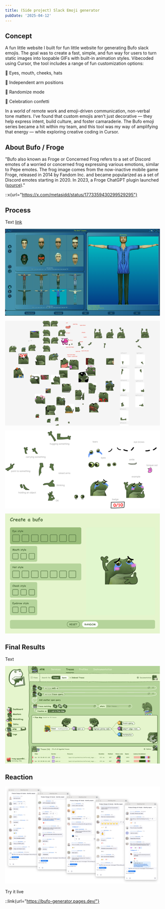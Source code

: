```yaml
---
title: (Side project) Slack Emoji generator
pubDate: '2025-04-12'
---
```


## Concept

A fun little website I built for fun little website for generating Bufo slack emojis. The goal was to create a fast, simple, and fun way for users to turn static images into loopable GIFs with built-in animation styles. Vibecoded using Cursor, the tool includes a range of fun customization options:

🎨 Eyes, mouth, cheeks, hats

💪 Independent arm positions

🔀 Randomize mode

🎉 Celebration confetti

In a world of remote work and emoji-driven communication, non-verbal tone matters. I’ve found that custom emojis aren’t just decorative — they help express intent, build culture, and foster camaraderie. The Bufo emoji series became a hit within my team, and this tool was my way of amplifying that energy — while exploring creative coding in Cursor.
## About Bufo / Froge 
"Bufo also known as Froge or Concerned Frog refers to a set of Discord emotes of a worried or concerned frog expressing various emotions, similar to Pepe emotes. The frog image comes from the now-inactive mobile game Froge, released in 2014 by Fandom Inc. and became popularized as a set of Discord emotes starting in 2020. In 2023, a Froge ChatGPT plugin launched ([source](https://knowyourmeme.com/memes/froge-worry-frog))."

::x{url="https://x.com/metasidd/status/1773359430299529295"}

## Process

Text [link](https://github.com/knobiknows/all-the-bufo/blob/main/index.md)

![Inspiration](./_assets/bufo/inspo.png)

![Studying hundreds of Bufo emojis to find common patterns](./_assets/bufo/elements.png)

![Assets created manually in Figma based on the patterns identified](./_assets/bufo/assets.png)

![A simple UI I created to use as part of the prompt for Cursor](./_assets/bufo/draft.png)

## Final Results

Text

![Datadog UI in Bufo theme](./_assets/bufo/theme.gif)

## Reaction

![Reaction](./_assets/bufo/reaction.png)


Try it live 

::link{url="https://bufo-generator.pages.dev/"}